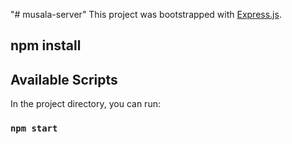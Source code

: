 "# musala-server" 
This project was bootstrapped with [Express.js](https://expressjs.com/).

## npm install

## Available Scripts

In the project directory, you can run:

### `npm start`


